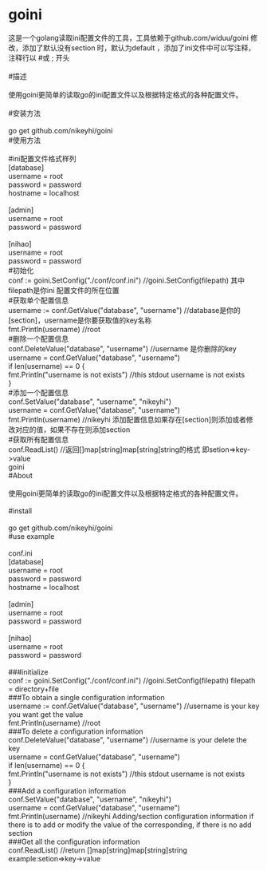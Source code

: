# goini<br/>
这是一个golang读取ini配置文件的工具，工具依赖于github.com/widuu/goini 修改，添加了默认没有section 时，默认为default ，添加了ini文件中可以写注释，注释行以 #或 ;  开头<br/>
<br/>
#描述<br/>
<br/>
使用goini更简单的读取go的ini配置文件以及根据特定格式的各种配置文件。<br/>
<br/>
#安装方法<br/>
<br/>
go get github.com/nikeyhi/goini<br/>
#使用方法<br/>
<br/>
#ini配置文件格式样列<br/>
[database]<br/>
username = root<br/>
password = password<br/>
hostname = localhost<br/>
<br/>
[admin]<br/>
username = root<br/>
password = password<br/>
<br/>
[nihao]<br/>
username = root<br/>
password = password<br/>
#初始化<br/>
conf := goini.SetConfig("./conf/conf.ini") //goini.SetConfig(filepath) 其中filepath是你ini 配置文件的所在位置<br/>
#获取单个配置信息<br/>
username := conf.GetValue("database", "username") //database是你的[section]，username是你要获取值的key名称<br/>
fmt.Println(username) //root<br/>
#删除一个配置信息<br/>
conf.DeleteValue("database", "username")    //username 是你删除的key<br/>
username = conf.GetValue("database", "username")<br/>
if len(username) == 0 {<br/>
    fmt.Println("username is not exists") //this stdout username is not exists<br/>
}<br/>
#添加一个配置信息<br/>
conf.SetValue("database", "username", "nikeyhi")<br/>
username = conf.GetValue("database", "username")<br/>
fmt.Println(username) //nikeyhi 添加配置信息如果存在[section]则添加或者修改对应的值，如果不存在则添加section<br/>
#获取所有配置信息<br/>
conf.ReadList() //返回[]map[string]map[string]string的格式 即setion=>key->value<br/>
goini<br/>
#About<br/>
<br/>
使用goini更简单的读取go的ini配置文件以及根据特定格式的各种配置文件。<br/>
<br/>
#install<br/>
<br/>
go get github.com/nikeyhi/goini<br/>
#use example<br/>
<br/>
conf.ini<br/>
[database]<br/>
username = root<br/>
password = password<br/>
hostname = localhost<br/>
<br/>
[admin]<br/>
username = root<br/>
password = password<br/>
<br/>
[nihao]<br/>
username = root<br/>
password = password<br/>
<br/>
###initialize<br/>
conf := goini.SetConfig("./conf/conf.ini") //goini.SetConfig(filepath) filepath = directory+file<br/>
###To obtain a single configuration information<br/>
username := conf.GetValue("database", "username") //username is your key you want get the value<br/>
fmt.Println(username) //root<br/>
###To delete a configuration information<br/>
conf.DeleteValue("database", "username")    //username is your delete the key<br/>
username = conf.GetValue("database", "username")<br/>
if len(username) == 0 {<br/>
    fmt.Println("username is not exists") //this stdout username is not exists<br/>
}<br/>
###Add a configuration information<br/>
conf.SetValue("database", "username", "nikeyhi")<br/>
username = conf.GetValue("database", "username")<br/>
fmt.Println(username) //nikeyhi Adding/section configuration information if there is to add or modify the value of the corresponding, if there is no add section<br/>
###Get all the configuration information<br/>
conf.ReadList() //return []map[string]map[string]string  example:setion=>key->value<br/>
